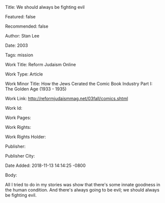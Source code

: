 Title: We should always be fighting evil

Featured: false

Recommended: false

Author: Stan Lee

Date: 2003

Tags: mission

Work Title: Reform Judaism Online

Work Type: Article

Work Minor Title:  How the Jews Cerated the Comic Book Industry Part I: The Golden Age (1933 - 1935)

Work Link: http://reformjudaismmag.net/03fall/comics.shtml

Work Id:  

Work Pages:  

Work Rights:  

Work Rights Holder:  

Publisher:  

Publisher City:  

Date Added: 2018-11-13 14:14:25 -0800

Body:

All I tried to do in my stories was show that there's some innate goodness in the human condition. And there's always going to be evil; we should always be fighting evil.


